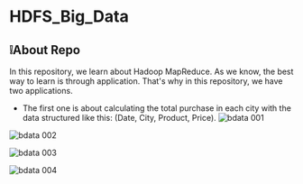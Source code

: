 # HDFS_Big_Data 
## ❕About Repo
In this repository, we learn about Hadoop MapReduce. As we know, the best way to learn is through application. That's why in this repository, we have two applications. 
  * The first one is about calculating the total purchase in each city with the data structured like this: (Date, City, Product, Price).
![‎bdata ‎001](https://github.com/Elma-dev/hdfs_Big_Data/assets/67378945/82f42780-e7dc-4460-ab55-ac1ac73174d3)

![‎bdata ‎002](https://github.com/Elma-dev/hdfs_Big_Data/assets/67378945/90635e1d-37da-4135-89e9-a7bec5a30e01)

![‎bdata ‎003](https://github.com/Elma-dev/hdfs_Big_Data/assets/67378945/088ef8e4-36b7-401e-9529-25816dadbeee)

![‎bdata ‎004](https://github.com/Elma-dev/hdfs_Big_Data/assets/67378945/41b10f56-1cf6-4935-8209-f5c5a72c5d74)
